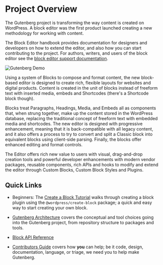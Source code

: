# Project Overview

The Gutenberg project is transforming the way content is created on WordPress. A block editor was the first product launched creating a new methodology for working with content. 

The Block Editor handbook provides documentation for designers and developers on how to extend the editor, and also how you can start contributing to the project. For authors, writers, and users of the block editor see the [block editor support documentation](https://wordpress.org/support/article/wordpress-editor/).

![Gutenberg Demo](https://cldup.com/kZXGDcGPMU.gif)

Using a system of Blocks to compose and format content, the new block-based editor is designed to create rich, flexible layouts for websites and digital products. Content is created in the unit of blocks instead of freeform text with inserted media, embeds and Shortcodes (there's a Shortcode block though).

Blocks treat Paragraphs, Headings, Media, and Embeds all as components that, when strung together, make up the content stored in the WordPress database, replacing the traditional concept of freeform text with embedded media and shortcodes. The new editor is designed with progressive enhancement, meaning that it is back-compatible with all legacy content, and it also offers a process to try to convert and split a Classic block into equivalent blocks using client-side parsing. Finally, the blocks offer enhanced editing and format controls.

The Editor offers rich new value to users with visual, drag-and-drop creation tools and powerful developer enhancements with modern vendor packages, reusable components, rich APIs and hooks to modify and extend the editor through Custom Blocks, Custom Block Styles and Plugins.

## Quick Links

-   Beginners: The [Create a Block Tutorial](/docs/designers-developers/developers/tutorials/create-block/readme.md) walks through creating a block plugin using the `@wordpress/create-block` package; a quick and easy way to start creating your own block.

-   [Gutenberg Architecture](/docs/architecture/readme.md) covers the conceptual and tool choices going into the Gutenberg project, from repository structure to packages and tools.

-   [Block API Reference](/docs/designers-developers/developers/block-api/README.md)

-   [Contributors Guide](/docs/contributors/readme.md) covers how **you** can help; be it code, design, documentation, language, or triage, we need you to help make Gutenberg.
